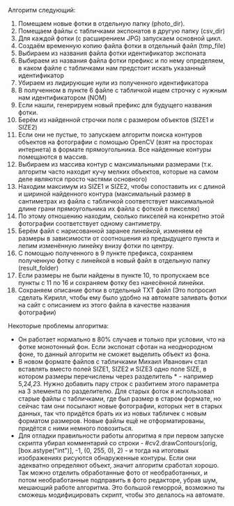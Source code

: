 Алгоритм следующий:
1. Помещаем новые фотки в отдельную папку (photo_dir).
2. Помещаем файлы с табличками экспонатов в другую папку (csv_dir)
3. Для каждой фотки (с расширением JPG) запускаем основной цикл.
4. Создаём временную копию файла фотки в отдельный файл (tmp_file)
5. Выбираем из названия файла фотки идентификатор экспоната
6. Выбираем из названия файла фотки префикс и по нему определяем, в каком файле с табличками нам предстоит искать указанный идентификатор
7. Убираем из лидирующие нули из полученного идентификатора
8. В полученном в пункте 6 файле с табличкой ищем строчку с нужным нам идентификатором (NOM)
9. Если нашли, генерируем новый префикс для будущего названия фотки.
10. Берём из найденной строчки поля с размером объектов (SIZE1 и SIZE2)
11. Если они не пустые, то запускаем алгоритм поиска контуров объектов на фотографии с помощью OpenCV (взят на просторах интернета) в формате прямоугольника. Все найденные контуры помещаются в массив.
12. Выбираем из массива контур с максимальными размерами (т.к. алгоритм часто находит кучу мелких объектов, которые на самом деле являются просто частями основного)
13. Находим максимум из SIZE1 и SIZE2, чтобы сопоставить их с длиной и шириной найденного контура (максимальный размер в сантиметрах из файла с табличкой соответствует максимальной длине грани прямоугольника их файла с фоткой в пикселях)
14. По этому отношению находим, сколько пикселей на конкретно этой фотографии соответствует одному сантиметру.
15. Берём файл с нарисованной заранее линейкой, изменяем её размеры в зависимости от соотношения из предыдущего пункта и лепим изменённую линейку внизу фотки по центру.
16. С помощью полученного в 9 пункте префикса, сохраняем полученную фотку с линейкой в новый файл в отдельную папку (result_folder)
17. Если размеры не были найдены в пункте 10, то пропускаем все пункты с 11 по 16 и сохраняем фотку без нанесённой линейки.
18. Сохраняем описание фотки в отдельный TXT файл (Это попросил сделать Кирилл, чтобы ему было удобно на автомате заливать фотки на сайт с описанием из этого файла в качестве названия фотографии)

Некоторые проблемы алгоритма:
- Он работает нормально в 80% случаев и только при условии, что на фотке монотонный фон. Если экспонат сфотан на неоднородном фоне, то данный алгоритм не сможет выделить объект из фона.
- В новом формате файлов с табличками Михаил Иванович стал вставлять вместо полей SIZE1, SIZE2 и SIZE3 одно поле SIZE, в котором размеры перечислены через разделитель * - например 5,2*4,2*3. Нужно добавить пару строк с разбитием этого параметра на 3 элемента по разделителю. Для старых фоток я использовал старые файлы с табличками, где был размер в старом формате, но сейчас там они посылают новые фотографии, которых нет в старых данных, так что придётся брать их из новых табличек с новым форматом размеров. Новые файлы ещё не отформатированы, придётся с ними немного повозиться.
- Для отладки правильности работы алгоритма я при первом запуске скрипта убирал комментарий со строки - #cv2.drawContours(orig, [box.astype("int")], -1, (0, 255, 0), 2) - и тогда на итоговых изображениях рисуются обнаруженные контуры. Если они адекватно определяют объект, значит алгоритм сработал хорошо. Так можно отделить обработанные фото от необработанных, и потом необработанные подправить в фото редакторе, убрав шум, мешающий работе алгоритма. Это большой геморрой, возможно ты сможешь модифицировать скрипт, чтобы это делалось на автомате.